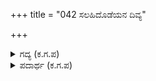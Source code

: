 +++
title = "042 ಸಲಹಿದೊಡೆಯನ ದಿವ್ಯ"

+++

<details><summary>ಗದ್ಯ (ಕ.ಗ.ಪ) </summary>

42. ಅನ್ನ ಬಟ್ಟೆಗಳನ್ನಿತ್ತು ಕಾಪಾಡಿದವನನ್ನು, ವಿದ್ಯೆಯನ್ನು ಕಲಿಸಿದ ಗುರುವನ್ನೂ, ಯುದ್ಧ ಕಾಲದಲ್ಲಿ ಪ್ರಾಣ ಉಳಿಸಿದವನನ್ನೂ, ಬರಗಾಲದಲ್ಲಿ ಸಲಹಿದವನನ್ನೂ, ನೀರಿನಲ್ಲಿ ಬಿದ್ದಾಗ ಎತ್ತಿದವನನ್ನೂ, ಬೆಂಕಿಯಲ್ಲಿ ಸಿಕ್ಕಾಗ ಬದುಕಿಸಿದವನನ್ನೂ - ಈ ಆರು ಮಂದಿಯನ್ನು ಮರೆತವನು ಕುಲಕೋಟಿ ಸಹಿತ ಮಹಾನರಕದಲ್ಲಿ ಇಳಿಯುತ್ತಾನೆ.
</details>

<details><summary>ಪದಾರ್ಥ (ಕ.ಗ.ಪ) </summary>

ಆಚಾರ್ಯ-ಗುರು, ಅನುವರ-ಯುದ್ಧ, ದುರ್ಭಿಕ್ಷ-ಬರ
</details>
